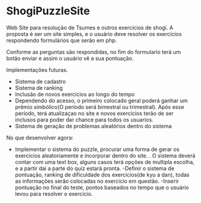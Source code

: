 # ShogiPuzzleSite
Web Site para resolução de Tsumes e outros exercícios de shogi. A proposta é ser um site simples, e o usuário deve resolver os 
exercícios respondendo formulários que serão em php. 

Conforme as perguntas são respondidas, no fim do formulario terá um botão enviar e assim o usuário vê a sua pontuação.

Implementações futuras.
- Sistema de cadastro
- Sistema de ranking
- Inclusão de novos exercícios ao longo do tempo
- Dependendo do acesso, o primeiro colocado geral poderá ganhar um prêmio simbólico(O período será bimestral ou trimestral). 
Após esse período, terá atualizaçao no site e novos exercicíos terão de ser inclusos para poder dar chance para todos os usuarios.
- Sistema de geração de problemas aleatórios dentro do sistema

No que desenvolver agora:
- Implementar o sistema do puzzle, procurar uma forma de gerar os exercicíos aleatoriamente e incorporar dentro do site.
. O sistema deverá contar com uma text box, alguns casos terá opções de multipla escolha, e a partir dai a parte do quiz estará pronta.
-Definir o sistema de pontuação, ranking de dificuldade dos exercicios(de kyu a dan), todas as informações serão colocadas no exercicio em questão. 
-Inserir pontuação no final do teste, pontos baseados no tempo que o usuário levou para resolver o exercicio.
